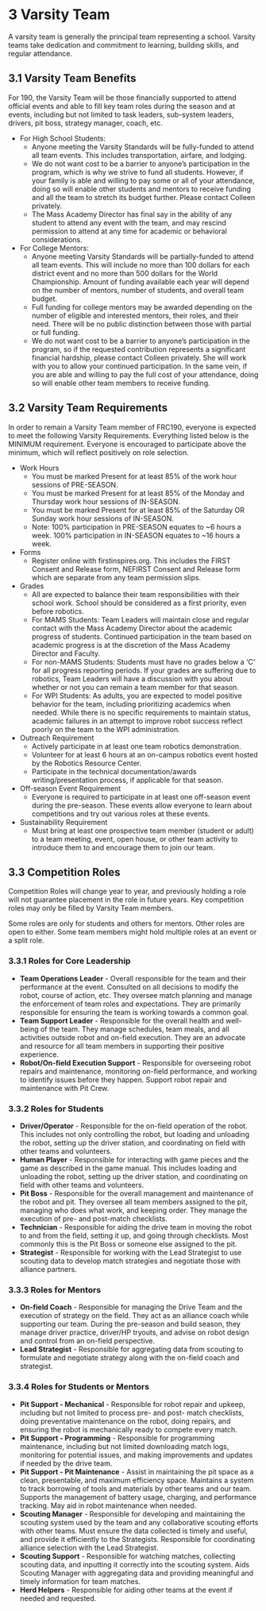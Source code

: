 # 3 Varsity Team

A varsity team is generally the principal team representing a school.  Varsity teams take dedication and commitment to learning, building skills, and regular attendance.  

## 3.1 Varsity Team Benefits

For 190, the Varsity Team will be those financially supported to attend official events and able to fill key team roles during the season and at events, including but not limited to task leaders, sub-system leaders, drivers, pit boss, strategy manager, coach, etc.

* For High School Students: 
  * Anyone meeting the Varsity Standards will be fully-funded to attend all team events.  This includes transportation, airfare, and lodging.
  * We do not want cost to be a barrier to anyone’s participation in the program, which is why we strive to fund all students. However, if your family is able and willing to pay some or all of your attendance, doing so will enable other students and mentors to receive funding and all the team to stretch its budget further. Please contact Colleen privately.
  * The Mass Academy Director has final say in the ability of any student to attend any event with the team, and may rescind permission to attend at any time for academic or behavioral considerations.    
* For College Mentors: 
  * Anyone meeting Varsity Standards will be partially-funded to attend all team events.  This will include no more than 100 dollars for each district event and no more than 500 dollars for the World Championship.  Amount of funding available each year will depend on the number of mentors, number of students, and overall team budget.
  * Full funding for college mentors may be awarded depending on the number of eligible and interested mentors, their roles, and their need.  There will be no public distinction between those with partial or full funding.
  * We do not want cost to be a barrier to anyone’s participation in the program, so if the requested contribution represents a significant financial hardship, please contact Colleen privately.  She will work with you to allow your continued participation.  In the same vein, if you are able and willing to pay the full cost of your attendance, doing so will enable other team members to receive funding.

## 3.2 Varsity Team Requirements

In order to remain a Varsity Team member of FRC190, everyone is expected to meet the following Varsity Requirements.  Everything listed below is the MINIMUM requirement.  Everyone is encouraged to participate above the minimum, which will reflect positively on role selection.
* Work Hours
  * You must be marked Present for at least 85% of the work hour sessions of PRE-SEASON.
  * You must be marked Present for at least 85% of the Monday and Thursday work hour sessions of IN-SEASON.
  * You must be marked Present for at least 85% of the Saturday OR Sunday work hour sessions of IN-SEASON.
  * Note: 100% participation in PRE-SEASON equates to ~6 hours a week.  100% participation in IN-SEASON equates to ~16 hours a week.
* Forms
  * Register online with firstinspires.org. This includes the FIRST Consent and Release form, NEFIRST Consent and Release form which are separate from any team permission slips.
* Grades 
  * All are expected to balance their team responsibilities with their school work. School should be considered as a first priority, even before robotics. 
  * For MAMS Students: Team Leaders will maintain close and regular contact with the Mass Academy Director about the academic progress of students.  Continued participation in the team based on academic progress is at the discretion of the Mass Academy Director and Faculty.
  * For non-MAMS Students:  Students must have no grades below a ‘C’ for all progress reporting periods. If your grades are suffering due to robotics, Team Leaders will have a discussion with you about whether or not you can remain a team member for that season. 
  * For WPI Students: As adults, you are expected to model positive behavior for the team, including prioritizing academics when needed.  While there is no specific requirements to maintain status, academic failures in an attempt to improve robot success reflect poorly on the team to the WPI administration. 
* Outreach Requirement 
  * Actively participate in at least one team robotics demonstration.
  * Volunteer for at least 6 hours at an on-campus robotics event hosted by the Robotics Resource Center.
  * Participate in the technical documentation/awards writing/presentation process, if applicable for that season.
* Off-season Event Requirement
  * Everyone is required to participate in at least one off-season event during the pre-season.  These events allow everyone to learn about competitions and try out various roles at these events.
* Sustainability Requirement
  * Must bring at least one prospective team member (student or adult) to a team meeting, event, open house, or other team activity to introduce them to and encourage them to join our team.

## 3.3 Competition Roles

Competition Roles will change year to year, and previously holding a role will not guarantee placement in the role in future years.  Key competition roles may only be filled by Varsity Team members.

Some roles are only for students and others for mentors.  Other roles are open to either.  Some team members might hold multiple roles at an event or a split role.

### 3.3.1 Roles for Core Leadership

* __Team Operations Leader__ - Overall responsible for the team and their performance at the event.  Consulted on all decisions to modify the robot, course of action, etc.  They oversee match planning and manage the enforcement of team roles and expectations.  They are primarily responsible for ensuring the team is working towards a common goal.  
* __Team Support Leader__ - Responsible for the overall health and well-being of the team.  They manage schedules, team meals, and all activities outside robot and on-field execution.  They are an advocate and resource for all team members in supporting their positive experience.
* __Robot/On-field Execution Support__ - Responsible for overseeing robot repairs and maintenance, monitoring on-field performance, and working to identify issues before they happen.  Support robot repair and maintenance with Pit Crew.

### 3.3.2 Roles for Students

* __Driver/Operator__ - Responsible for the on-field operation of the robot.  This includes not only controlling the robot, but loading and unloading the robot, setting up the driver station, and coordinating on field with other teams and volunteers.
* __Human Player__ - Responsible for interacting with game pieces and the game as described in the game manual.  This includes loading and unloading the robot, setting up the driver station, and coordinating on field with other teams and volunteers.
* __Pit Boss__ - Responsible for the overall management and maintenance of the robot and pit.  They oversee all team members assigned to the pit, managing who does what work, and keeping order.  They manage the execution of pre- and post-match checklists.
* __Technician__ - Responsible for aiding the drive team in moving the robot to and from the field, setting it up, and going through checklists.  Most commonly this is the Pit Boss or someone else assigned to the pit.
* __Strategist__ - Responsible for working with the Lead Strategist to use scouting data to develop match strategies and negotiate those with alliance partners.

### 3.3.3 Roles for Mentors
* __On-field Coach__ - Responsible for managing the Drive Team and the execution of strategy on the field.  They act as an alliance coach while supporting our team.  During the pre-season and build season, they manage driver practice, driver/HP tryouts, and advise on robot design and control from an on-field perspective.
* __Lead Strategist__ - Responsible for aggregating data from scouting to formulate and negotiate strategy along with the on-field coach and strategist.  

### 3.3.4 Roles for Students or Mentors
* __Pit Support - Mechanical__ - Responsible for robot repair and upkeep, including but not limited to process pre- and post- match checklists, doing preventative maintenance on the robot, doing repairs, and ensuring the robot is mechanically ready to compete every match.
* __Pit Support - Programming__ - Responsible for programming maintenance, including but not limited downloading match logs, monitoring for potential issues, and making improvements and updates if needed by the drive team.
* __Pit Support - Pit Maintenance__ - Assist in maintaining the pit space as a clean, presentable, and maximum efficiency space.  Maintains a system to track borrowing of tools and materials by other teams and our team.  Supports the management of battery usage, charging, and performance tracking.  May aid in robot maintenance when needed.
* __Scouting Manager__ - Responsible for developing and maintaining the scouting system used by the team and any collaborative scouting efforts with other teams.  Must ensure the data collected is timely and useful, and provide it efficiently to the Strategists.  Responsible for coordinating alliance selection with the Lead Strategist.
* __Scouting Support__ - Responsible for watching matches, collecting scouting data, and inputting it correctly into the scouting system.  Aids Scouting Manager with aggregating data and providing meaningful and timely information for team matches.  
* __Herd Helpers__ - Responsible for aiding other teams at the event if needed and requested. 
